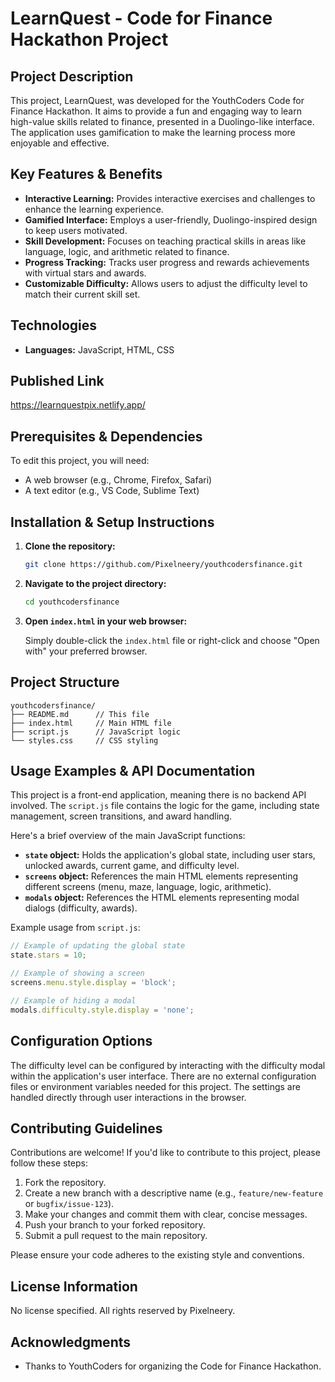 # LearnQuest - Code for Finance Hackathon Project

## Project Description

This project, LearnQuest, was developed for the YouthCoders Code for Finance Hackathon. It aims to provide a fun and engaging way to learn high-value skills related to finance, presented in a Duolingo-like interface. The application uses gamification to make the learning process more enjoyable and effective.

## Key Features & Benefits

*   **Interactive Learning:** Provides interactive exercises and challenges to enhance the learning experience.
*   **Gamified Interface:** Employs a user-friendly, Duolingo-inspired design to keep users motivated.
*   **Skill Development:** Focuses on teaching practical skills in areas like language, logic, and arithmetic related to finance.
*   **Progress Tracking:** Tracks user progress and rewards achievements with virtual stars and awards.
*   **Customizable Difficulty:** Allows users to adjust the difficulty level to match their current skill set.

## Technologies

*   **Languages:** JavaScript, HTML, CSS

## Published Link

https://learnquestpix.netlify.app/

## Prerequisites & Dependencies

To edit this project, you will need:

*   A web browser (e.g., Chrome, Firefox, Safari)
*   A text editor (e.g., VS Code, Sublime Text)

## Installation & Setup Instructions

1.  **Clone the repository:**

    ```bash
    git clone https://github.com/Pixelneery/youthcodersfinance.git
    ```

2.  **Navigate to the project directory:**

    ```bash
    cd youthcodersfinance
    ```

3.  **Open `index.html` in your web browser:**

    Simply double-click the `index.html` file or right-click and choose "Open with" your preferred browser.

## Project Structure

```
youthcodersfinance/
├── README.md      // This file
├── index.html     // Main HTML file
├── script.js      // JavaScript logic
└── styles.css     // CSS styling
```

## Usage Examples & API Documentation

This project is a front-end application, meaning there is no backend API involved. The `script.js` file contains the logic for the game, including state management, screen transitions, and award handling.

Here's a brief overview of the main JavaScript functions:

*   **`state` object:** Holds the application's global state, including user stars, unlocked awards, current game, and difficulty level.
*   **`screens` object:** References the main HTML elements representing different screens (menu, maze, language, logic, arithmetic).
*   **`modals` object:** References the HTML elements representing modal dialogs (difficulty, awards).

Example usage from `script.js`:

```javascript
// Example of updating the global state
state.stars = 10;

// Example of showing a screen
screens.menu.style.display = 'block';

// Example of hiding a modal
modals.difficulty.style.display = 'none';
```

## Configuration Options

The difficulty level can be configured by interacting with the difficulty modal within the application's user interface. There are no external configuration files or environment variables needed for this project. The settings are handled directly through user interactions in the browser.

## Contributing Guidelines

Contributions are welcome! If you'd like to contribute to this project, please follow these steps:

1.  Fork the repository.
2.  Create a new branch with a descriptive name (e.g., `feature/new-feature` or `bugfix/issue-123`).
3.  Make your changes and commit them with clear, concise messages.
4.  Push your branch to your forked repository.
5.  Submit a pull request to the main repository.

Please ensure your code adheres to the existing style and conventions.

## License Information

No license specified. All rights reserved by Pixelneery.

## Acknowledgments

*   Thanks to YouthCoders for organizing the Code for Finance Hackathon.
